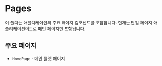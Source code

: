 # Pages

이 폴더는 애플리케이션의 주요 페이지 컴포넌트를 포함합니다.
현재는 단일 페이지 애플리케이션이므로 메인 페이지만 포함됩니다.

## 주요 페이지

- `HomePage` - 메인 룰렛 페이지
